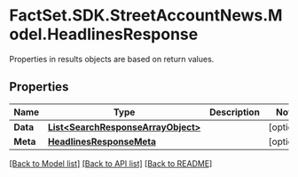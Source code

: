 # FactSet.SDK.StreetAccountNews.Model.HeadlinesResponse
Properties in results objects are based on return values.

## Properties

Name | Type | Description | Notes
------------ | ------------- | ------------- | -------------
**Data** | [**List&lt;SearchResponseArrayObject&gt;**](SearchResponseArrayObject.md) |  | [optional] 
**Meta** | [**HeadlinesResponseMeta**](HeadlinesResponseMeta.md) |  | [optional] 

[[Back to Model list]](../README.md#documentation-for-models) [[Back to API list]](../README.md#documentation-for-api-endpoints) [[Back to README]](../README.md)

